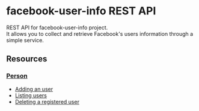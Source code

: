 facebook-user-info REST API
===========================

REST API for facebook-user-info project.  
It allows you to collect and retrieve Facebook's users information through a simple service.

## Resources

### [Person](./resources/person.md)

- [Adding an user](./resources/person.md#post-person)
- [Listing users](./resources/person.md#get-personlimit)
- [Deleting a registered user](./resources/person.md#delete-personid)
